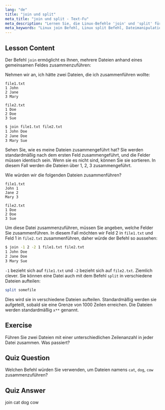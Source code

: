 ```yaml
---
lang: "de"
title: "join und split"
meta_title: "join und split - Text-Fu"
meta_description: "Lernen Sie, die Linux-Befehle 'join' und 'split' für die Dateimanipulation zu verwenden. Verstehen Sie, wie Dateien nach gemeinsamen Feldern kombiniert und große Dateien effizient aufgeteilt werden. Erhalten Sie praktische Beispiele und Tipps."
meta_keywords: "Linux join Befehl, Linux split Befehl, Dateimanipulation, Linux Tutorial, Kommandozeile, Linux für Anfänger, Linux Anleitung"
---
```


## Lesson Content

Der Befehl `join` ermöglicht es Ihnen, mehrere Dateien anhand eines gemeinsamen Feldes zusammenzuführen:

Nehmen wir an, ich hätte zwei Dateien, die ich zusammenführen wollte:

```plaintext
file1.txt
1 John
2 Jane
3 Mary

file2.txt
1 Doe
2 Doe
3 Sue
```

```bash
$ join file1.txt file2.txt
1 John Doe
2 Jane Doe
3 Mary Sue
```

Sehen Sie, wie es meine Dateien zusammengeführt hat? Sie werden standardmäßig nach dem ersten Feld zusammengeführt, und die Felder müssen identisch sein. Wenn sie es nicht sind, können Sie sie sortieren. In diesem Fall werden die Dateien über 1, 2, 3 zusammengeführt.

Wie würden wir die folgenden Dateien zusammenführen?

```plaintext
file1.txt
John 1
Jane 2
Mary 3

file2.txt
1 Doe
2 Doe
3 Sue
```

Um diese Datei zusammenzuführen, müssen Sie angeben, welche Felder Sie zusammenführen. In diesem Fall möchten wir Feld 2 in `file1.txt` und Feld 1 in `file2.txt` zusammenführen, daher würde der Befehl so aussehen:

```bash
$ join -1 2 -2 1 file1.txt file2.txt
1 John Doe
2 Jane Doe
3 Mary Sue
```

`-1` bezieht sich auf `file1.txt` und `-2` bezieht sich auf `file2.txt`. Ziemlich clever. Sie können eine Datei auch mit dem Befehl `split` in verschiedene Dateien aufteilen:

```bash
split somefile
```

Dies wird sie in verschiedene Dateien aufteilen. Standardmäßig werden sie aufgeteilt, sobald sie eine Grenze von 1000 Zeilen erreichen. Die Dateien werden standardmäßig `x**` genannt.

## Exercise

Führen Sie zwei Dateien mit einer unterschiedlichen Zeilenanzahl in jeder Datei zusammen. Was passiert?

## Quiz Question

Welchen Befehl würden Sie verwenden, um Dateien namens `cat`, `dog`, `cow` zusammenzuführen?

## Quiz Answer

join cat dog cow
